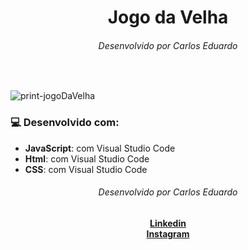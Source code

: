 <div align="center">
  <h1>Jogo da Velha</h1>
  <h6>Desenvolvido por Carlos Eduardo</h6>
</div>
<br>


![print-jogoDaVelha](https://user-images.githubusercontent.com/85941223/216681360-84a9090d-443d-49d6-ad90-4d4c114b64e7.png)
    


### 💻 Desenvolvido com:

*  **JavaScript**: com Visual Studio Code 
*  **Html**: com Visual Studio Code 
*  **CSS**: com Visual Studio Code 


<div align="center">
    <h6>Desenvolvido por Carlos Eduardo</h6>
    <a href="https://www.linkedin.com/in/eduardo-gomes01/"><strong>Linkedin</strong></a></br>
    <a href="https://www.instagram.com/devcarloseduardo/"><strong>Instagram</strong></a>
</div>


